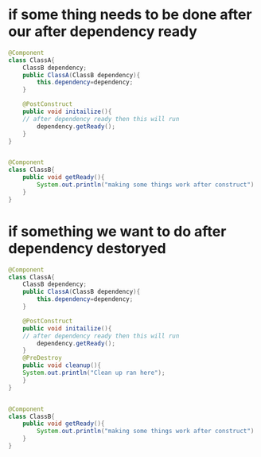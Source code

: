 

# if some thing needs to be done after our after dependency ready

```java
@Component
class ClassA{
	ClassB dependency;
	public ClassA(ClassB dependency){
		this.dependency=dependency;
	}

	@PostConstruct
	public void initailize(){
	// after dependency ready then this will run
		dependency.getReady();
	}
}


@Component
class ClassB{
	public void getReady(){
		System.out.println("making some things work after construct")
	}
}
```


# if something we want to do after dependency destoryed

```java
@Component
class ClassA{
	ClassB dependency;
	public ClassA(ClassB dependency){
		this.dependency=dependency;
	}

	@PostConstruct
	public void initailize(){
	// after dependency ready then this will run
		dependency.getReady();
	}
	@PreDestroy
	public void cleanup(){
	System.out.println("Clean up ran here");
	}
}


@Component
class ClassB{
	public void getReady(){
		System.out.println("making some things work after construct")
	}
}
```